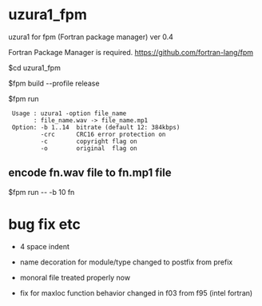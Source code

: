 # uzura1_fpm
uzura1 for fpm (Fortran package manager) ver 0.4

Fortran Package Manager is required.
https://github.com/fortran-lang/fpm

$cd uzura1_fpm

$fpm build --profile release

$fpm run

```
 Usage : uzura1 -option file_name
       : file_name.wav -> file_name.mp1
 Option: -b 1..14  bitrate (default 12: 384kbps)
         -crc      CRC16 error protection on
         -c        copyright flag on
         -o        original  flag on
```
## encode fn.wav file to fn.mp1 file

$fpm run -- -b 10 fn


# bug fix etc

- 4 space indent

- name decoration for module/type  changed to postfix from prefix 

- monoral file treated properly now

- fix for maxloc function behavior changed in f03 from f95 (intel fortran)  
